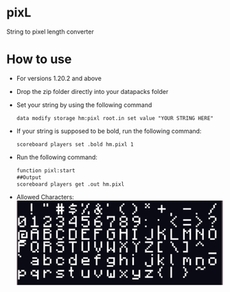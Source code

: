 # pixL
String to pixel length converter

# How to use
* For versions 1.20.2 and above
* Drop the zip folder directly into your datapacks folder
* Set your string by using the following command
  
  ```mcfunction
  data modify storage hm:pixl root.in set value "YOUR STRING HERE"
  ```

* If your string is supposed to be bold, run the following command:
  
  ```mcfunction
  scoreboard players set .bold hm.pixl 1
  ```

* Run the following command:

  ```mcfunction
  function pixl:start
  ##Output
  scoreboard players get .out hm.pixl
  ```

* Allowed Characters:
  <img src="chars.png" width="1000">

  


